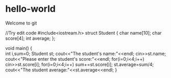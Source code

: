 # hello-world
Welcome to git

//Try edit code
#include<iostream.h>
struct Student
{
   char name[10];
   char score[4];
   int average;
};

void main()
{  
   int i,sum=0;
   Student st;
   cout<<"The student's name:"<<endl;
   cin>>st.name;
   cout<<"Please enter the student's score:"<<endl;
   for(i=0;i<4;i++)
   cin>>st.score[i];
   for(i=0;i<4;i++)
   sum+=st.score[i];
   st.average=sum/4;
   cout<<"The student average:"<<st.average<<endl;
}
